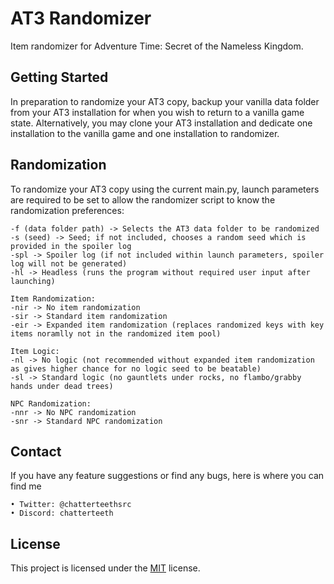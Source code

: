 # AT3 Randomizer

Item randomizer for Adventure Time: Secret of the Nameless Kingdom.

## Getting Started

In preparation to randomize your AT3 copy, backup your vanilla data folder from your AT3 installation for when you wish to return to a vanilla game state. Alternatively, you may clone your AT3 installation and dedicate one installation to the vanilla game and one installation to randomizer.

## Randomization

To randomize your AT3 copy using the current main.py, launch parameters are required to be set to allow the randomizer script to know the randomization preferences:

```
-f (data folder path) -> Selects the AT3 data folder to be randomized
-s (seed) -> Seed; if not included, chooses a random seed which is provided in the spoiler log
-spl -> Spoiler log (if not included within launch parameters, spoiler log will not be generated)
-hl -> Headless (runs the program without required user input after launching)

Item Randomization:
-nir -> No item randomization
-sir -> Standard item randomization
-eir -> Expanded item randomization (replaces randomized keys with key items noramlly not in the randomized item pool)

Item Logic:
-nl -> No logic (not recommended without expanded item randomization as gives higher chance for no logic seed to be beatable)
-sl -> Standard logic (no gauntlets under rocks, no flambo/grabby hands under dead trees)

NPC Randomization:
-nnr -> No NPC randomization
-snr -> Standard NPC randomization
```

## Contact

If you have any feature suggestions or find any bugs, here is where you can find me

```
• Twitter: @chatterteethsrc
• Discord: chatterteeth
```

## License

This project is licensed under the [MIT](LICENSE) license.
